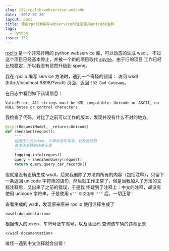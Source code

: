 ```yaml
---
slug: 132-rpclib-webservice-unicode
date: '2012-07-26'
layout: post
title: 使用rpclib编写webservice时注意使用unicode注释
tags:
  - Python
issue: 132
---
```


[rpclib] 是一个非常好用的 python webservice 库，可以动态的生成 wsdl，
不过这个项目已经基本停止，并被一个新的项目取代 [spyne]，由于旧的项目
工作已经比较稳定，所以我没有贸然升级到 spyne。

我在 rpclib 编写 service 方法时，遇到一个奇怪的错误：
访问 wsdl (http://localhost:9898/?wsdl) 页面，返回 `502 Bad Gateway`。

在日志中看到如下错误信息：

```
ValueError: All strings must be XML compatible: Unicode or ASCII, no NULL bytes or control characters
```

我检查了代码，对比了之前可以工作的版本，发现并没有什么不对的地方。

```py
@srpc(RequestModel, _returns=Unicode)
def shenzhen(request):
    """
    根据传入的token、车牌号及车驾号，以及验证码
    查询该车辆的违章记录
    """
    logging.info(request)
    query = ShenZhenQuery(request)
    return query.query_car_records()
```

但就是没有正确生成 wsdl，后来我删除了方法内所有的内容（包括注释），只留下一条返回 unicode 
字符串的语句，然后就工作正常了，但是当我加入了方法的文档注释后，又出来了之前的错误，于是我
怀疑到了注释上：中文的注释，却没有使用 unicode 字符串，于是使用 `u"" 中文注释 """` 后，一切正常！

查看生成的 wsdl，发现原来原来 rpclib 使用注释生成了

    <wsdl:documentation>

根据传入的token、车牌号及车驾号，以及验证码
查询该车辆的违章记录

    </wsdl:documentation>

难怪一遇到中文注释就会出错！

[rpclib]: https://github.com/arskom/rpclib
[spyne]: https://github.com/arskom/spyne
